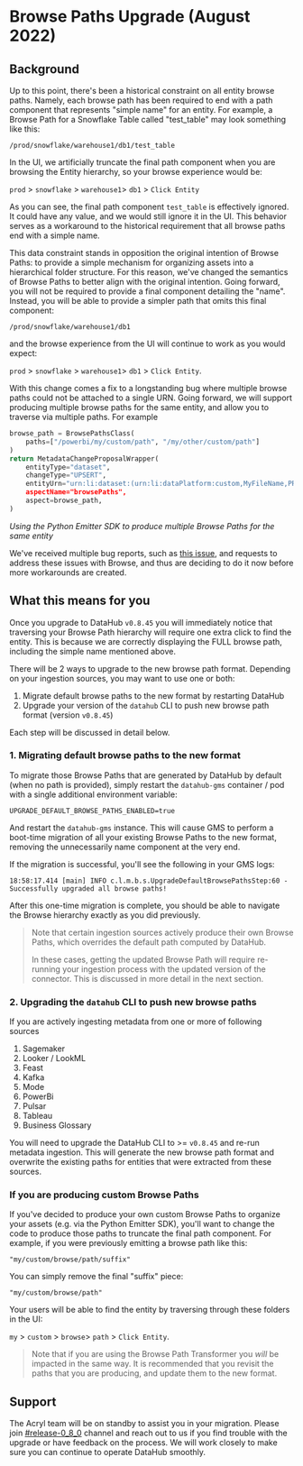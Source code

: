 # Browse Paths Upgrade (August 2022)

## Background

Up to this point, there's been a historical constraint on all entity browse paths. Namely, each browse path has been
required to end with a path component that represents "simple name" for an entity. For example, a Browse Path for a 
Snowflake Table called "test_table" may look something like this:

```
/prod/snowflake/warehouse1/db1/test_table
```

In the UI, we artificially truncate the final path component when you are browsing the Entity hierarchy, so your browse experience 
would be: 

`prod` > `snowflake` > `warehouse1`> `db1` > `Click Entity`

As you can see, the final path component `test_table` is effectively ignored. It could have any value, and we would still ignore
it in the UI. This behavior serves as a workaround to the historical requirement that all browse paths end with a simple name. 

This data constraint stands in opposition the original intention of Browse Paths: to provide a simple mechanism for organizing
assets into a hierarchical folder structure. For this reason, we've changed the semantics of Browse Paths to better align with the original intention. 
Going forward, you will not be required to provide a final component detailing the "name". Instead, you will be able to provide a simpler path that
omits this final component:

```
/prod/snowflake/warehouse1/db1
```

and the browse experience from the UI will continue to work as you would expect: 

`prod` > `snowflake` > `warehouse1`> `db1` > `Click Entity`. 

With this change comes a fix to a longstanding bug where multiple browse paths could not be attached to a single URN. Going forward,
we will support producing multiple browse paths for the same entity, and allow you to traverse via multiple paths. For example

```python
browse_path = BrowsePathsClass(
    paths=["/powerbi/my/custom/path", "/my/other/custom/path"]
)
return MetadataChangeProposalWrapper(
    entityType="dataset",
    changeType="UPSERT",
    entityUrn="urn:li:dataset:(urn:li:dataPlatform:custom,MyFileName,PROD),
    aspectName="browsePaths",
    aspect=browse_path,
)
```
*Using the Python Emitter SDK to produce multiple Browse Paths for the same entity*

We've received multiple bug reports, such as [this issue](https://github.com/datahub-project/datahub/issues/5525), and requests to address these issues with Browse, and thus are deciding
to do it now before more workarounds are created.  

## What this means for you

Once you upgrade to DataHub `v0.8.45` you will immediately notice that traversing your Browse Path hierarchy will require
one extra click to find the entity. This is because we are correctly displaying the FULL browse path, including the simple name mentioned above.

There will be 2 ways to upgrade to the new browse path format. Depending on your ingestion sources, you may want to use one or both:

1. Migrate default browse paths to the new format by restarting DataHub
2. Upgrade your version of the `datahub` CLI to push new browse path format (version `v0.8.45`)

Each step will be discussed in detail below. 

### 1. Migrating default browse paths to the new format

To migrate those Browse Paths that are generated by DataHub by default (when no path is provided), simply restart the `datahub-gms` container / pod with a single
additional environment variable:

```
UPGRADE_DEFAULT_BROWSE_PATHS_ENABLED=true
```

And restart the `datahub-gms` instance. This will cause GMS to perform a boot-time migration of all your existing Browse Paths
to the new format, removing the unnecessarily name component at the very end.

If the migration is successful, you'll see the following in your GMS logs: 

```
18:58:17.414 [main] INFO c.l.m.b.s.UpgradeDefaultBrowsePathsStep:60 - Successfully upgraded all browse paths!
```

After this one-time migration is complete, you should be able to navigate the Browse hierarchy exactly as you did previously. 

> Note that certain ingestion sources actively produce their own Browse Paths, which overrides the default path
> computed by DataHub. 
> 
> In these cases, getting the updated Browse Path will require re-running your ingestion process with the updated
> version of the connector. This is discussed in more detail in the next section. 

### 2. Upgrading the `datahub` CLI to push new browse paths 

If you are actively ingesting metadata from one or more of following sources

1. Sagemaker
2. Looker / LookML
3. Feast
4. Kafka
5. Mode
6. PowerBi
7. Pulsar
8. Tableau
9. Business Glossary

You will need to upgrade the DataHub CLI to >= `v0.8.45` and re-run metadata ingestion. This will generate the new browse path format
and overwrite the existing paths for entities that were extracted from these sources. 

### If you are producing custom Browse Paths

If you've decided to produce your own custom Browse Paths to organize your assets (e.g. via the Python Emitter SDK), you'll want to change the code to produce those paths
to truncate the final path component. For example, if you were previously emitting a browse path like this:

```
"my/custom/browse/path/suffix"
```

You can simply remove the final "suffix" piece:

```
"my/custom/browse/path"
```

Your users will be able to find the entity by traversing through these folders in the UI:

`my` > `custom` > `browse`> `path` > `Click Entity`.


> Note that if you are using the Browse Path Transformer you *will* be impacted in the same way. It is recommended that you revisit the
> paths that you are producing, and update them to the new format. 

## Support

The Acryl team will be on standby to assist you in your migration. Please
join [#release-0_8_0](https://datahubspace.slack.com/archives/C0244FHMHJQ) channel and reach out to us if you find
trouble with the upgrade or have feedback on the process. We will work closely to make sure you can continue to operate
DataHub smoothly.
